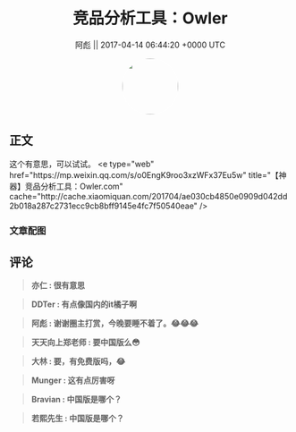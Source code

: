 <h1 align="center">竞品分析工具：Owler</h1>




<p align="center">
    <a>阿彪 || 2017-04-14 06:44:20 &#43;0000 UTC</a>
</p>

<div align="center">
    <img src="https://images.zsxq.com/Fua4BzMEn_S347UckJEd7Es5gK6w?e=1590940799&amp;token=kIxbL07-8jAj8w1n4s9zv64FuZZNEATmlU_Vm6zD:0j7Bgd_W1um-k0tOJYl6nykAOhQ=" width="100" height="100" style="border:1px solid;border-radius:50%; color:#ffffff"/>
</div>




## 正文

<div>
这个有意思，可以试试。
&lt;e type=&#34;web&#34; href=&#34;https://mp.weixin.qq.com/s/o0EngK9roo3xzWFx37Eu5w&#34; title=&#34;【神器】竞品分析工具：Owler.com&#34; cache=&#34;http://cache.xiaomiquan.com/201704/ae030cb4850e0909d042dd2b018a287c2731ecc9cb8bff9145e4fc7f50540eae&#34; /&gt;
</div>

### 文章配图

<div class="image" align="center">

</div>


## 评论

<div align="left">
<div>

<blockquote >
<span> <strong>亦仁 : 很有意思 </strong></span>
</blockquote>

<blockquote >
<span> <strong>DDTer : 有点像国内的it橘子啊 </strong></span>
</blockquote>

<blockquote >
<span> <strong>阿彪 : 谢谢圈主打赏，今晚要睡不着了。😂😂😂 </strong></span>
</blockquote>

<blockquote >
<span> <strong>天天向上郑老师 : 要中国版么😳 </strong></span>
</blockquote>

<blockquote >
<span> <strong>大林 : 要，有免费版吗，😂 </strong></span>
</blockquote>

<blockquote >
<span> <strong>Munger : 这有点厉害呀 </strong></span>
</blockquote>

<blockquote >
<span> <strong>Bravian : 中国版是哪个？ </strong></span>
</blockquote>

<blockquote >
<span> <strong>若熙先生 : 中国版是哪个？ </strong></span>
</blockquote>

</div>
</div>